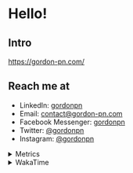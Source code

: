 # Hello!

## Intro

<https://gordon-pn.com/>

## Reach me at

- LinkedIn: [gordonpn](https://www.linkedin.com/in/gordonpn/)
- Email: [contact@gordon-pn.com](mailto:contact@gordon-pn.com)
- Facebook Messenger: [gordonpn](https://www.messenger.com/t/Gordonpn)
- Twitter: [@gordonpn](https://twitter.com/Gordonpn)
- Instagram: [@gordonpn](https://www.instagram.com/gordonpn/)

<details>
  <summary>Metrics</summary>

  <img align="center" src="https://github.com/gordonpn/gordonpn/blob/master/github-metrics.svg" alt="GitHub Metrics">

</details>

<details>
  <summary>WakaTime</summary>

  <!--START_SECTION:waka-->
📊 **This Week I Spent My Time On** 

```text
💬 Programming Languages: 
Other                    6 hrs 15 mins       ████████████████████████░   96.22 % 
Java                     13 mins             █░░░░░░░░░░░░░░░░░░░░░░░░   03.37 % 
Markdown                 0 secs              ░░░░░░░░░░░░░░░░░░░░░░░░░   00.25 % 
TypeScript               0 secs              ░░░░░░░░░░░░░░░░░░░░░░░░░   00.11 % 
XML                      0 secs              ░░░░░░░░░░░░░░░░░░░░░░░░░   00.05 % 

🔥 Editors: 
Chrome                   3 hrs 7 mins        ████████████░░░░░░░░░░░░░   47.99 % 
Messages                 56 mins             ████░░░░░░░░░░░░░░░░░░░░░   14.49 % 
Slack                    37 mins             ██░░░░░░░░░░░░░░░░░░░░░░░   09.57 % 
AmazonChime              33 mins             ██░░░░░░░░░░░░░░░░░░░░░░░   08.70 % 
MicrosoftOutlook         23 mins             █░░░░░░░░░░░░░░░░░░░░░░░░   05.99 % 
```


 Last Updated on 21/06/2025 16:28:05 UTC
<!--END_SECTION:waka-->
</details>
